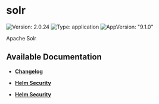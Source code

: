 # solr

![Version: 2.0.24](https://img.shields.io/badge/Version-2.0.24-informational?style=flat-square) ![Type: application](https://img.shields.io/badge/Type-application-informational?style=flat-square) ![AppVersion: "9.1.0"](https://img.shields.io/badge/AppVersion-"9.1.0"-informational?style=flat-square)

Apache Solr

## Available Documentation

- [**Changelog**](CHANGELOG)

- [**Helm Security**](container-security)

- [**Helm Security**](helm-security)

